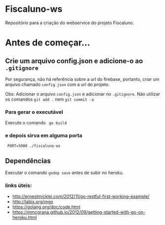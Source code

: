 # Fiscaluno-ws
Repositório para a criação do webservice do projeto Fiscaluno.

# Antes de começar...

## Crie um arquivo config.json e adicione-o ao ``.gitignore``
   Por segurança, não há referência sobre a url do firebase, portanto, criar um arquivo chamado ``config.json`` com a url do projeto. 
 
   Obs: Adicionar o arquivo `config.json` e adicionar no ``.gitignore``. Não utilizar os comandos ``git add .`` nem ``git commit -a``

### Para gerar o executável
   Execute o comando `` go build``
### e depois sirva em alguma porta
   `` PORT=5000 ./fiscaluno-ws``

## Dependências
   Executar o comando ``godep save`` antes de subir no heroku.

### links úteis:
- http://ernestmicklei.com/2012/11/go-restful-first-working-example/
- http://labix.org/mgo
- https://golang.org/doc/code.html
- https://mmcgrana.github.io/2012/09/getting-started-with-go-on-heroku.html
